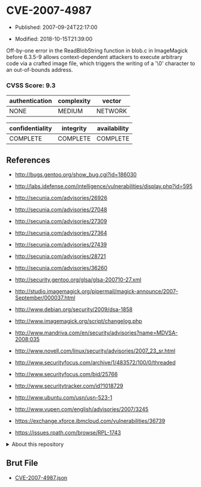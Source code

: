 # CVE-2007-4987

- Published: 2007-09-24T22:17:00

- Modified: 2018-10-15T21:39:00

Off-by-one error in the ReadBlobString function in blob.c in ImageMagick before 6.3.5-9 allows context-dependent attackers to execute arbitrary code via a crafted image file, which triggers the writing of a '\0' character to an out-of-bounds address.

### CVSS Score: **9.3**

| authentication | complexity | vector |
| --- | --- | --- |
| NONE | MEDIUM | NETWORK |

| confidentiality | integrity | availability |
| --- | --- | --- |
| COMPLETE | COMPLETE | COMPLETE |

## References

* http://bugs.gentoo.org/show_bug.cgi?id=186030

* http://labs.idefense.com/intelligence/vulnerabilities/display.php?id=595

* http://secunia.com/advisories/26926

* http://secunia.com/advisories/27048

* http://secunia.com/advisories/27309

* http://secunia.com/advisories/27364

* http://secunia.com/advisories/27439

* http://secunia.com/advisories/28721

* http://secunia.com/advisories/36260

* http://security.gentoo.org/glsa/glsa-200710-27.xml

* http://studio.imagemagick.org/pipermail/magick-announce/2007-September/000037.html

* http://www.debian.org/security/2009/dsa-1858

* http://www.imagemagick.org/script/changelog.php

* http://www.mandriva.com/en/security/advisories?name=MDVSA-2008:035

* http://www.novell.com/linux/security/advisories/2007_23_sr.html

* http://www.securityfocus.com/archive/1/483572/100/0/threaded

* http://www.securityfocus.com/bid/25766

* http://www.securitytracker.com/id?1018729

* http://www.ubuntu.com/usn/usn-523-1

* http://www.vupen.com/english/advisories/2007/3245

* https://exchange.xforce.ibmcloud.com/vulnerabilities/36739

* https://issues.rpath.com/browse/RPL-1743

<details>
<summary>About this repository</summary> 

  This repository is part of the project [Live Hack CVE](https://github.com/Live-Hack-CVE). Main website can be found [www.live-hack.org](https://www.live-hack.org) 
  
  Made by [Sn0wAlice](https://github.com/Sn0wAlice) for the people that care about security and need to have a feed of the latest CVEs. Hope you enjoy it, don't forget to star the repo and follow me on [Twitter](https://twitter.com/Sn0wAlice) and [Github](https://github.com/Sn0wAlice). And that is my [personnal website](https://www.alice-snow.me/)

  - [Home Page](https://github.com/Live-Hack-CVE)
  - [Framework](https://github.com/Live-Hack-CVE/cve-framework)
  - [CVE database](https://github.com/Live-Hack-CVE/full_database)
  - [Changelog](https://github.com/Live-Hack-CVE/Changelog)
</details>

## Brut File

* [CVE-2007-4987.json](https://raw.githubusercontent.com/Live-Hack-CVE/full_database/main/cves/2007/CVE-2007-4987.json)

